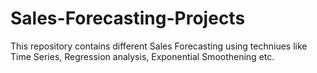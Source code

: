 # Sales-Forecasting-Projects
This repository contains different Sales Forecasting using techniues like Time Series, Regression analysis, Exponential Smoothening etc.
